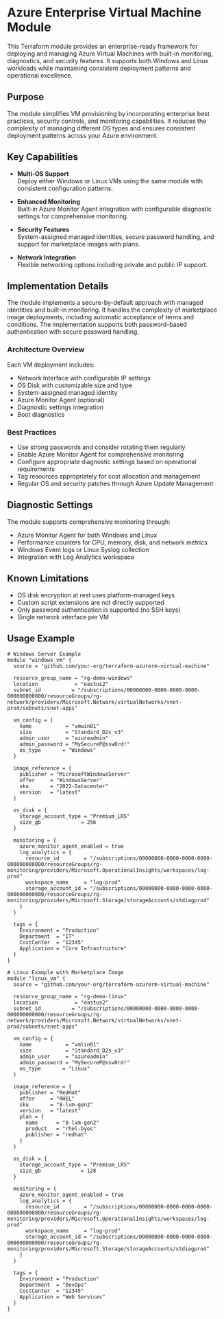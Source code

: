 <!-- TOC -->
<!-- /TOC -->

# Azure Enterprise Virtual Machine Module

This Terraform module provides an enterprise-ready framework for deploying and managing Azure Virtual Machines with built-in monitoring, diagnostics, and security features. It supports both Windows and Linux workloads while maintaining consistent deployment patterns and operational excellence.

## Purpose

The module simplifies VM provisioning by incorporating enterprise best practices, security controls, and monitoring capabilities. It reduces the complexity of managing different OS types and ensures consistent deployment patterns across your Azure environment.

## Key Capabilities

- **Multi-OS Support**  
  Deploy either Windows or Linux VMs using the same module with consistent configuration patterns.

- **Enhanced Monitoring**  
  Built-in Azure Monitor Agent integration with configurable diagnostic settings for comprehensive monitoring.

- **Security Features**  
  System-assigned managed identities, secure password handling, and support for marketplace images with plans.

- **Network Integration**  
  Flexible networking options including private and public IP support.

## Implementation Details

The module implements a secure-by-default approach with managed identities and built-in monitoring. It handles the complexity of marketplace image deployments, including automatic acceptance of terms and conditions. The implementation supports both password-based authentication with secure password handling.

### Architecture Overview

Each VM deployment includes:
- Network Interface with configurable IP settings
- OS Disk with customizable size and type
- System-assigned managed identity
- Azure Monitor Agent (optional)
- Diagnostic settings integration
- Boot diagnostics

### Best Practices

- Use strong passwords and consider rotating them regularly
- Enable Azure Monitor Agent for comprehensive monitoring
- Configure appropriate diagnostic settings based on operational requirements
- Tag resources appropriately for cost allocation and management
- Regular OS and security patches through Azure Update Management

## Diagnostic Settings

The module supports comprehensive monitoring through:
- Azure Monitor Agent for both Windows and Linux
- Performance counters for CPU, memory, disk, and network metrics
- Windows Event logs or Linux Syslog collection
- Integration with Log Analytics workspace

## Known Limitations

- OS disk encryption at rest uses platform-managed keys
- Custom script extensions are not directly supported
- Only password authentication is supported (no SSH keys)
- Single network interface per VM

## Usage Example

```hcl
# Windows Server Example
module "windows_vm" {
  source = "github.com/your-org/terraform-azurerm-virtual-machine"

  resource_group_name = "rg-demo-windows"
  location            = "eastus2"
  subnet_id          = "/subscriptions/00000000-0000-0000-0000-000000000000/resourceGroups/rg-network/providers/Microsoft.Network/virtualNetworks/vnet-prod/subnets/snet-apps"

  vm_config = {
    name           = "vmwin01"
    size           = "Standard_D2s_v3"
    admin_user     = "azureadmin"
    admin_password = "MySecureP@ssw0rd!"
    os_type       = "Windows"
  }

  image_reference = {
    publisher = "MicrosoftWindowsServer"
    offer     = "WindowsServer"
    sku       = "2022-Datacenter"
    version   = "latest"
  }

  os_disk = {
    storage_account_type = "Premium_LRS"
    size_gb             = 256
  }

  monitoring = {
    azure_monitor_agent_enabled = true
    log_analytics = {
      resource_id        = "/subscriptions/00000000-0000-0000-0000-000000000000/resourceGroups/rg-monitoring/providers/Microsoft.OperationalInsights/workspaces/log-prod"
      workspace_name     = "log-prod"
      storage_account_id = "/subscriptions/00000000-0000-0000-0000-000000000000/resourceGroups/rg-monitoring/providers/Microsoft.Storage/storageAccounts/stdiagprod"
    }
  }

  tags = {
    Environment = "Production"
    Department  = "IT"
    CostCenter  = "12345"
    Application = "Core Infrastructure"
  }
}

# Linux Example with Marketplace Image
module "linux_vm" {
  source = "github.com/your-org/terraform-azurerm-virtual-machine"

  resource_group_name = "rg-demo-linux"
  location            = "eastus2"
  subnet_id          = "/subscriptions/00000000-0000-0000-0000-000000000000/resourceGroups/rg-network/providers/Microsoft.Network/virtualNetworks/vnet-prod/subnets/snet-apps"

  vm_config = {
    name           = "vmlin01"
    size           = "Standard_D2s_v3"
    admin_user     = "azureadmin"
    admin_password = "MySecureP@ssw0rd!"
    os_type       = "Linux"
  }

  image_reference = {
    publisher = "RedHat"
    offer     = "RHEL"
    sku       = "8-lvm-gen2"
    version   = "latest"
    plan = {
      name      = "8-lvm-gen2"
      product   = "rhel-byos"
      publisher = "redhat"
    }
  }

  os_disk = {
    storage_account_type = "Premium_LRS"
    size_gb             = 128
  }

  monitoring = {
    azure_monitor_agent_enabled = true
    log_analytics = {
      resource_id        = "/subscriptions/00000000-0000-0000-0000-000000000000/resourceGroups/rg-monitoring/providers/Microsoft.OperationalInsights/workspaces/log-prod"
      workspace_name     = "log-prod"
      storage_account_id = "/subscriptions/00000000-0000-0000-0000-000000000000/resourceGroups/rg-monitoring/providers/Microsoft.Storage/storageAccounts/stdiagprod"
    }
  }

  tags = {
    Environment = "Production"
    Department  = "DevOps"
    CostCenter  = "12345"
    Application = "Web Services"
  }
}
```